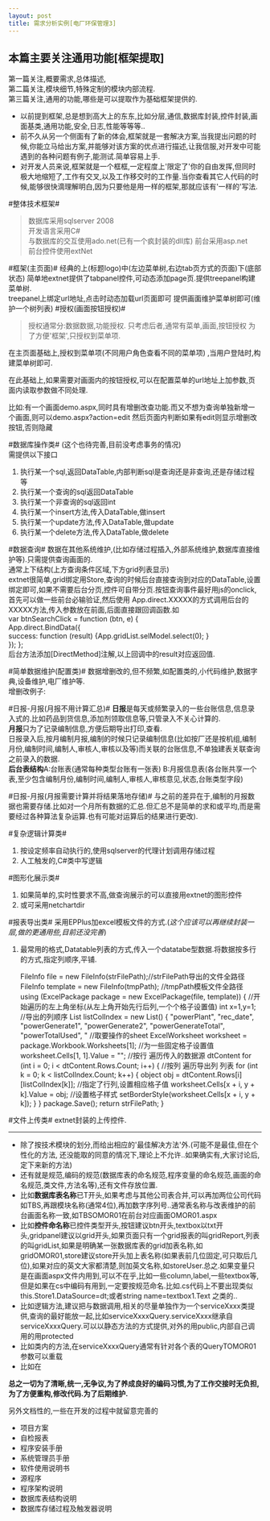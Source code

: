 ```yaml
---
layout: post
title: 需求分析实例[电厂环保管理3] 
---  
```

 
**本篇主要关注通用功能[框架提取]**
--
第一篇关注,概要需求,总体描述,  
第二篇关注,模块细节,特殊定制的模块内部流程.  
第三篇关注,通用的功能,哪些是可以提取作为基础框架提供的.  



- 以前提到框架,总是想到高大上的东东,比如分层,通信,数据库封装,控件封装,画面基类,通用功能,安全,日志,性能等等等..  
- 前不久从另一个侧面有了新的体会,框架就是一套解决方案,当我提出问题的时候,你能立马给出方案,并能够对该方案的优点进行描述,让我信服,对开发中可能遇到的各种问题有例子,能测试.简单容易上手.  
- 对开发人员来说,框架就是一个框框,一定程度上'限定了'你的自由发挥,但同时极大地缩短了,工作有交叉,以及工作移交时的工作量.当你查看其它人代码的时候,能够很快滴理解明白,因为只要他是用一样的框架,那就应该有'一样的'写法.  

#整体技术框架#
>数据库采用sqlserver 2008  
开发语言采用C#  
与数据库的交互使用ado.net(已有一个疯封装的dll库)
前台采用asp.net  
前台控件使用extNet  

#框架(主页面)#
经典的上(标题logo)中(左边菜单树,右边tab页方式的页面)下(底部状态) 
简单地extnet提供了tabpanel控件,可动态添加page页.提供treepanel构建菜单树.  
treepanel上绑定url地址,点击时动态加载url页面即可
提供画面维护菜单树即可(维护一个树列表)
#授权(画面按钮授权)#
>授权通常分:数据数据,功能授权. 只考虑后者,通常有菜单,画面,按钮授权
>为了方便'框架',只授权到菜单项.  

在主页面基础上,授权到菜单项(不同用户角色查看不同的菜单项) ,当用户登陆时,构建菜单树即可.    

在此基础上,如果需要对画面内的按钮授权,可以在配置菜单的url地址上加参数,页面内读取参数做不同处理.  

比如:有一个画面demo.aspx,同时具有增删改查功能.而又不想为查询单独新增一个画面,则可以demo.aspx?action=edit 然后页面内判断如果有edit则显示增删改按钮,否则隐藏  

#数据库操作类#
(这个也待完善,目前没考虑事务的情况)  
需提供以下接口  
1. 执行某一个sql,返回DataTable,内部判断sql是查询还是非查询,还是存储过程等  
2. 执行某一个查询的sql返回DataTable  
3. 执行某一个非查询的sql返回int  
4. 执行某一个insert方法,传入DataTable,做insert
5. 执行某一个update方法,传入DataTable,做update  
6. 执行某一个delete方法,传入DataTable,做delete


#数据查询#
数据在其他系统维护,(比如存储过程插入,外部系统维护,数据库直接维护等).只需提供查询画面的.  
通常上下结构(上方查询条件区域,下方grid列表显示)  
extnet很简单,grid绑定用Store,查询的时候后台直接查询到对应的DataTable,设置绑定即可,如果不需要后台分页,控件可自带分页.按钮查询事件最好用js的onclick,首先可以做一些前台必输验证,然后使用    App.direct.XXXXX的方式调用后台的XXXXX方法,传入参数放在前面,后面直接跟回调函数.如  
    var btnSearchClick = function (btn, e) {  
	    App.direct.BindData({  
	    success: function (result) {App.gridList.selModel.select(0);
	    }  
	    });
    };   
后台方法添加[DirectMethod]注解,以上回调中的result对应返回值.

#简单数据维护(配置类)#
数据增删改的,但不频繁,如配置类的,小代码维护,数据字典,设备维护,电厂维护等.  
增删改例子:


#日报-月报(月报不用计算汇总)#
**日报**是每天或频繁录入的一些台账信息,信息录入式的.比如药品到货信息,添加剂领取信息等,只管录入不关心计算的.   
**月报**只为了记录编制信息,方便后期导出打印,查看.    
日报录入后,按月编制月报,编制的时候只记录编制信息(比如按厂还是按机组,编制月份,编制时间,编制人,审核人,审核以及等)而关联的台账信息,不单独建表关联查询之前录入的数据.   
**后台表结构**A:台账表(通常每种类型台账有一张表) B:月报信息表(各台账共享一个表,至少包含编制月份,编制时间,编制人,审核人,审核意见,状态,台账类型字段)  

#日报-月报(月报需要计算并将结果落地存储)#
与之前的差异在于,编制的月报数据也需要存储.比如对一个月所有数据的汇总.但汇总不是简单的求和或平均,而是需要经过各种算法复杂运算.也有可能对运算后的结果进行更改).

#复杂逻辑计算类#
1. 按设定频率自动执行的,使用sqlserver的代理计划调用存储过程
2. 人工触发的,C#类中写逻辑   

#图形化展示类#
1. 如果简单的,实时性要求不高,做查询展示的可以直接用extnet的图形控件
2. 或可采用netchartdir

#报表导出类#
采用EPPlus加excel模板文件的方式.(*这个应该可以再继续封装一层,做的更通用些,目前还没完善*)  
1. 最常用的格式,Datatable列表的方式,传入一个datatabe型数据.将数据按多行的方式,指定列顺序,平铺.  
     
    FileInfo file = new FileInfo(strFilePath);//strFilePath导出的文件全路径
    FileInfo template = new FileInfo(tmpPath); //tmpPath模板文件全路径
    using (ExcelPackage package = new ExcelPackage(file, template))
    {
    //开始遍历的左上角坐标(从左上角开始先行后列,一个个格子设置值)
    int x=1,y=1;
    //导出的列顺序
    List<String>  listColIndex = new List<string>() { "powerPlant", "rec_date", "powerGenerate1", "powerGenerate2", "powerGenerateTotal", "powerTotalUsed", "
    //取要操作的sheet
    ExcelWorksheet worksheet = package.Workbook.Worksheets[1];
    //为一些固定格子设置值    
    worksheet.Cells[1, 1].Value = "";
    //按行   遍历传入的数据源  dtContent
    for (int i = 0; i < dtContent.Rows.Count; i++)
    {
    //按列  遍历导出列 列表
    for (int k = 0; k < listColIndex.Count; k++)
    {
    object obj = dtContent.Rows[i][listColIndex[k]];
    //指定了行列,设置相应格子值
    worksheet.Cells[x + i, y + k].Value = obj;
    //设置格子样式
    setBorderStyle(worksheet.Cells[x + i, y + k]);
    }
    }
    package.Save();
    return strFilePath;
    }


#文件上传类#
extnet封装的上传控件.  

---

- 除了按技术模块的划分,而给出相应的'最佳解决方法'外.(可能不是最佳,但在个性化的方法, 还没能取的同意的情况下,理论上不允许..如果确实有,大家讨论后,定下来新的方法)
- 还有就是规范,编码的规范(数据库表的命名规范,程序变量的命名规范,画面的命名规范,类文件,方法名等),还有文件存放位置.  
- 比如**数据库表名称**已T开头,如果考虑与其他公司表合并,可以再加两位公司代码如TBS,再跟模块名称(通常4位),再加数字序列号..通常表名称与改表维护的前台画面名称一致,如TBSOMOR01在前台对应画面OMOR01.aspx  
- 比如**控件命名称**已控件类型开头,按钮建议btn开头,textbox以txt开头,gridpanel建议以grid开头,如果页面只有一个grid报表的叫gridReport,列表的叫gridList,如果是明确某一张数据库表的grid加表名称,如gridOMOR01,store建议store开头加上表名称(如果表前几位固定,可只取后几位),如果对应的英文大家都清楚,则加英文名称,如storeUser.总之.如果变量只是在画面aspx文件内用到,可以不在乎,比如一些column,label,一些textbox等,但是如果在cs中编码有用到,一定要按规范命名.比如.cs代码上不要出现类似 this.Store1.DataSource=dt;或者string name=textbox1.Text 之类的..
- 比如逻辑方法,建议把与数据调用,相关的尽量单独作为一个serviceXxxx类提供,查询的最好能放一起,比如serviceXxxxQuery.serviceXxxx继承自serviceXxxxQuery.可以以静态方法的方式提供,对外的用public,内部自己调用的用protected
- 比如类内的方法,在serviceXxxxQuery通常有针对各个表的QueryTOMOR01参数可以重载
- 比如在
  
**总之一切为了清晰,统一,无争议,为了养成良好的编码习惯,为了工作交接时无负担,为了方便重构,修改代码.为了后期维护.** 

另外文档性的,一些在开发的过程中就留意完善的  
- 项目方案  
- 自检报表  
- 程序安装手册  
- 系统管理员手册  
- 软件使用说明书  
- 源程序  
- 程序架构说明  
- 数据库表结构说明  
- 数据库存储过程及触发器说明  